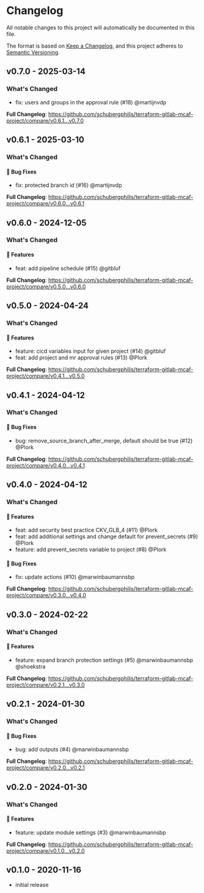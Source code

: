# Changelog

All notable changes to this project will automatically be documented in this file.

The format is based on [Keep a Changelog](https://keepachangelog.com/en/1.0.0/),
and this project adheres to [Semantic Versioning](https://semver.org/spec/v2.0.0.html).

## v0.7.0 - 2025-03-14

### What's Changed

* fix: users and groups in the approval rule (#18) @martijnvdp

**Full Changelog**: https://github.com/schubergphilis/terraform-gitlab-mcaf-project/compare/v0.6.1...v0.7.0

## v0.6.1 - 2025-03-10

### What's Changed

#### 🐛 Bug Fixes

* fix: protected branch id (#16) @martijnvdp

**Full Changelog**: https://github.com/schubergphilis/terraform-gitlab-mcaf-project/compare/v0.6.0...v0.6.1

## v0.6.0 - 2024-12-05

### What's Changed

#### 🚀 Features

* feat: add pipeline schedule (#15) @gitbluf

**Full Changelog**: https://github.com/schubergphilis/terraform-gitlab-mcaf-project/compare/v0.5.0...v0.6.0

## v0.5.0 - 2024-04-24

### What's Changed

#### 🚀 Features

* feature: cicd variables input for given project (#14) @gitbluf
* feat: add project and mr approval rules (#13) @Plork

**Full Changelog**: https://github.com/schubergphilis/terraform-gitlab-mcaf-project/compare/v0.4.1...v0.5.0

## v0.4.1 - 2024-04-12

### What's Changed

#### 🐛 Bug Fixes

* bug: remove_source_branch_after_merge, default should be true (#12) @Plork

**Full Changelog**: https://github.com/schubergphilis/terraform-gitlab-mcaf-project/compare/v0.4.0...v0.4.1

## v0.4.0 - 2024-04-12

### What's Changed

#### 🚀 Features

* feat: add security best practice CKV_GLB_4 (#11) @Plork
* feat: add additional settings and change default for prevent_secrets (#9) @Plork
* feature: add prevent_secrets variable to project (#8) @Plork

#### 🐛 Bug Fixes

* fix: update actions (#10) @marwinbaumannsbp

**Full Changelog**: https://github.com/schubergphilis/terraform-gitlab-mcaf-project/compare/v0.3.0...v0.4.0

## v0.3.0 - 2024-02-22

### What's Changed

#### 🚀 Features

* feature: expand branch protection settings (#5) @marwinbaumannsbp @shoekstra

**Full Changelog**: https://github.com/schubergphilis/terraform-gitlab-mcaf-project/compare/v0.2.1...v0.3.0

## v0.2.1 - 2024-01-30

### What's Changed

#### 🐛 Bug Fixes

* bug: add outputs (#4) @marwinbaumannsbp

**Full Changelog**: https://github.com/schubergphilis/terraform-gitlab-mcaf-project/compare/v0.2.0...v0.2.1

## v0.2.0 - 2024-01-30

### What's Changed

#### 🚀 Features

* feature: update module settings (#3) @marwinbaumannsbp

**Full Changelog**: https://github.com/schubergphilis/terraform-gitlab-mcaf-project/compare/v0.1.0...v0.2.0

## v0.1.0 - 2020-11-16

- initial release
